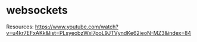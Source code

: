 # websockets

Resources: https://www.youtube.com/watch?v=u4kr7EFxAKk&list=PLsyeobzWxl7poL9JTVyndKe62ieoN-MZ3&index=84  

